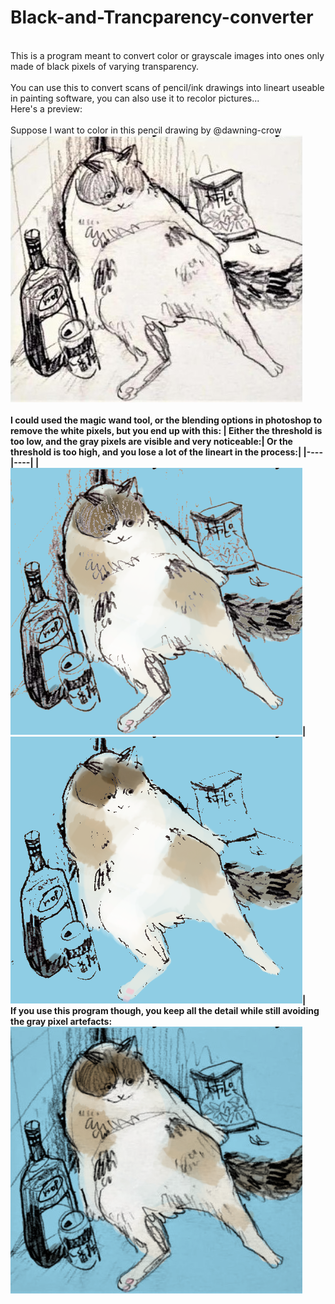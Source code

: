 # Black-and-Trancparency-converter 
<br/>
This is a program meant to convert color or grayscale images into ones only made of black pixels of varying transparency. 
<br/> <br/>
You can use this to convert scans of pencil/ink drawings into lineart useable in painting software, you can also use it to recolor pictures...
<br/>
Here's a preview:<br/><br/>
Suppose I want to color in this pencil drawing by @dawning-crow <br/>
<img src ="examplepictures/original by dawning crow.png"><br/><br/>
<b>I could used the magic wand tool, or the blending options in photoshop to remove the white pixels, but you end up with this: <b/>
| Either the threshold is too low, and the gray pixels are visible and very noticeable:| Or the threshold is too high, and you lose a lot of the lineart in the process:|
|----|----|
|<img src="examplepictures/blending options low threshold.png">| <img src="examplepictures/blending options high threshold.png">|
<br/>
<b>If you use this program though, you keep all the detail while still avoiding the gray pixel artefacts: <b/> <br/>
<img src="examplepictures/using BnT converter.png"><br/>
